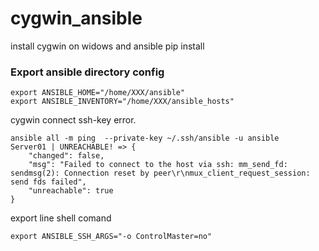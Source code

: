 # cygwin_ansible
install  cygwin  on widows  and  ansible pip install

### Export ansible directory config  
```
export ANSIBLE_HOME="/home/XXX/ansible"
export ANSIBLE_INVENTORY="/home/XXX/ansible_hosts"
```
cygwin  connect ssh-key error.
```
ansible all -m ping  --private-key ~/.ssh/ansible -u ansible
Server01 | UNREACHABLE! => {
    "changed": false, 
    "msg": "Failed to connect to the host via ssh: mm_send_fd: sendmsg(2): Connection reset by peer\r\nmux_client_request_session: send fds failed", 
    "unreachable": true
}
```
export line shell comand
```
export ANSIBLE_SSH_ARGS="-o ControlMaster=no"
```
